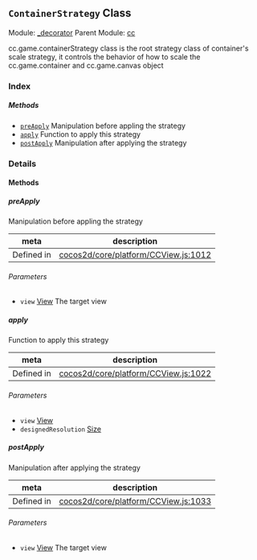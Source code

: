 ## `ContainerStrategy` Class



Module: [_decorator](../modules/_decorator.md)
Parent Module: [cc](../modules/cc.md)


<p>cc.game.containerStrategy class is the root strategy class of container's scale strategy,
it controls the behavior of how to scale the cc.game.container and cc.game.canvas object</p>



### Index



##### Methods

  - [`preApply`](#preapply) Manipulation before appling the strategy
  - [`apply`](#apply) Function to apply this strategy
  - [`postApply`](#postapply) Manipulation after applying the strategy



### Details




<!-- Method Block -->
#### Methods


##### preApply

Manipulation before appling the strategy

| meta | description |
|------|-------------|
| Defined in | [cocos2d/core/platform/CCView.js:1012](https://github.com/cocos-creator/engine/blob/d0482bb5bc3819110e43cdd03a3459bd80914b74/cocos2d/core/platform/CCView.js#L1012) |

###### Parameters
- `view` <a href="../classes/View.html" class="crosslink">View</a> The target view


##### apply

Function to apply this strategy

| meta | description |
|------|-------------|
| Defined in | [cocos2d/core/platform/CCView.js:1022](https://github.com/cocos-creator/engine/blob/d0482bb5bc3819110e43cdd03a3459bd80914b74/cocos2d/core/platform/CCView.js#L1022) |

###### Parameters
- `view` <a href="../classes/View.html" class="crosslink">View</a> 
- `designedResolution` <a href="../classes/Size.html" class="crosslink">Size</a> 


##### postApply

Manipulation after applying the strategy

| meta | description |
|------|-------------|
| Defined in | [cocos2d/core/platform/CCView.js:1033](https://github.com/cocos-creator/engine/blob/d0482bb5bc3819110e43cdd03a3459bd80914b74/cocos2d/core/platform/CCView.js#L1033) |

###### Parameters
- `view` <a href="../classes/View.html" class="crosslink">View</a> The target view



